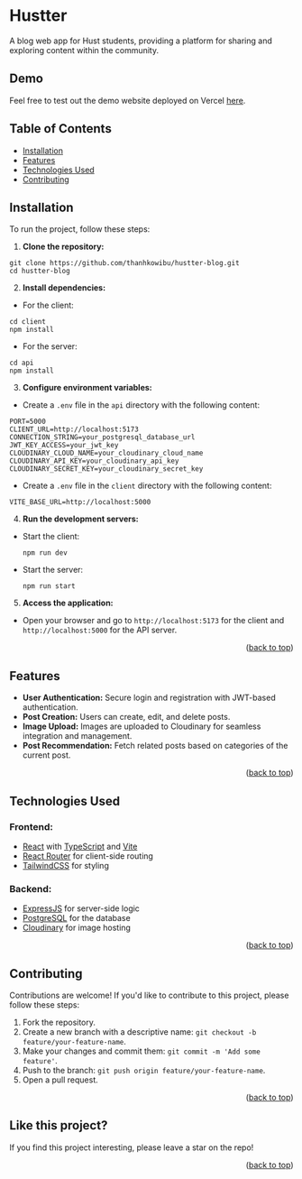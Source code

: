 # Hustter

A blog web app for Hust students, providing a platform for sharing and exploring content within the community.

## Demo

Feel free to test out the demo website deployed on Vercel [here](https://hustter.vercel.app/).

## Table of Contents

- [Installation](#installation)
- [Features](#features)
- [Technologies Used](#technologies-used)
- [Contributing](#contributing)

## Installation

To run the project, follow these steps:

1. **Clone the repository:**

```
git clone https://github.com/thanhkowibu/hustter-blog.git
cd hustter-blog
```


2. **Install dependencies:**

- For the client:
```
cd client
npm install
```

- For the server:
```
cd api
npm install
```


3. **Configure environment variables:**

- Create a `.env` file in the `api` directory with the following content:
```
PORT=5000
CLIENT_URL=http://localhost:5173
CONNECTION_STRING=your_postgresql_database_url
JWT_KEY_ACCESS=your_jwt_key
CLOUDINARY_CLOUD_NAME=your_cloudinary_cloud_name
CLOUDINARY_API_KEY=your_cloudinary_api_key
CLOUDINARY_SECRET_KEY=your_cloudinary_secret_key
```

- Create a `.env` file in the `client` directory with the following content:
```
VITE_BASE_URL=http://localhost:5000
```

4. **Run the development servers:**

- Start the client:
  ```
  npm run dev
  ```

- Start the server:
  ```
  npm run start
  ```

5. **Access the application:**

- Open your browser and go to `http://localhost:5173` for the client and `http://localhost:5000` for the API server.
<p align="right">(<a href="#readme">back to top</a>)</p>

## Features

- **User Authentication:** Secure login and registration with JWT-based authentication.
- **Post Creation:** Users can create, edit, and delete posts.
- **Image Upload:** Images are uploaded to Cloudinary for seamless integration and management.
- **Post Recommendation:** Fetch related posts based on categories of the current post.
<p align="right">(<a href="#readme">back to top</a>)</p>

## Technologies Used

### **Frontend:**
- [React](https://reactjs.org/) with [TypeScript](https://www.typescriptlang.org/) and [Vite](https://vitejs.dev/)
- [React Router](https://reactrouter.com/) for client-side routing
- [TailwindCSS](https://tailwindcss.com/) for styling

### **Backend:**
- [ExpressJS](https://expressjs.com/) for server-side logic
- [PostgreSQL](https://www.postgresql.org/) for the database
- [Cloudinary](https://cloudinary.com/) for image hosting
<p align="right">(<a href="#readme">back to top</a>)</p>

## Contributing

Contributions are welcome! If you'd like to contribute to this project, please follow these steps:

1. Fork the repository.
2. Create a new branch with a descriptive name: `git checkout -b feature/your-feature-name`.
3. Make your changes and commit them: `git commit -m 'Add some feature'`.
4. Push to the branch: `git push origin feature/your-feature-name`.
5. Open a pull request.
<p align="right">(<a href="#readme">back to top</a>)</p>

## Like this project?

If you find this project interesting, please leave a star on the repo!

<p align="right">(<a href="#readme">back to top</a>)</p>
